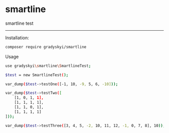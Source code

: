 # smartline
smartline test
______________

Installation:
```sh
composer require gradyskyi/smartline
```

Usage

```sh
use gradyskyi\smartline\SmartlineTest;

$test = new SmartlineTest();

var_dump($test->testOne([-1, 10, -9, 5, 6, -10]));

var_dump($test->testTwo([
    [1, 0, 1, 1],
    [1, 1, 1, 1],
    [1, 1, 0, 1],
    [1, 1, 1, 1]
]));

var_dump($test->testThree([3, 4, 5, -2, 10, 11, 12, -1, 0, 7, 8], 10));

```
